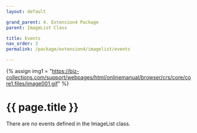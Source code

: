 ```yaml
---
layout: default

grand_parent: 4. Extension4 Package
parent: ImageList Class

title: Events
nav_order: 3
permalink: /package/extension4/imagelist/events

---
```

{% assign img1 = "https://biz-collections.com/support/webpages/html/onlinemanual/browser/crs/core/core1.files/image001.gif" %}


# {{ page.title }}

There are no events defined in the ImageList class.